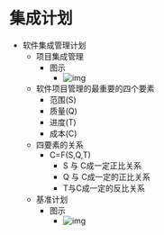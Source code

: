 # 集成计划

- 软件集成管理计划
  - 项目集成管理
    - 图示
      - ![img](https://cdn.jsdelivr.net/gh/ZanderZhao/img20/file/20200117221853.png)
  - 软件项目管理的最重要的四个要素
    - 范围(S)
    - 质量(Q)
    - 进度(T)
    - 成本(C)
  - 四要素的关系
    - C=F(S,Q,T)
      - S 与 C成一定正比关系
      - Q 与 C成一定的正比关系
      - T与C成一定的反比关系
  - 基准计划
    - 图示
      - ![img](https://cdn.jsdelivr.net/gh/ZanderZhao/img20/file/20200117221854.png)





















